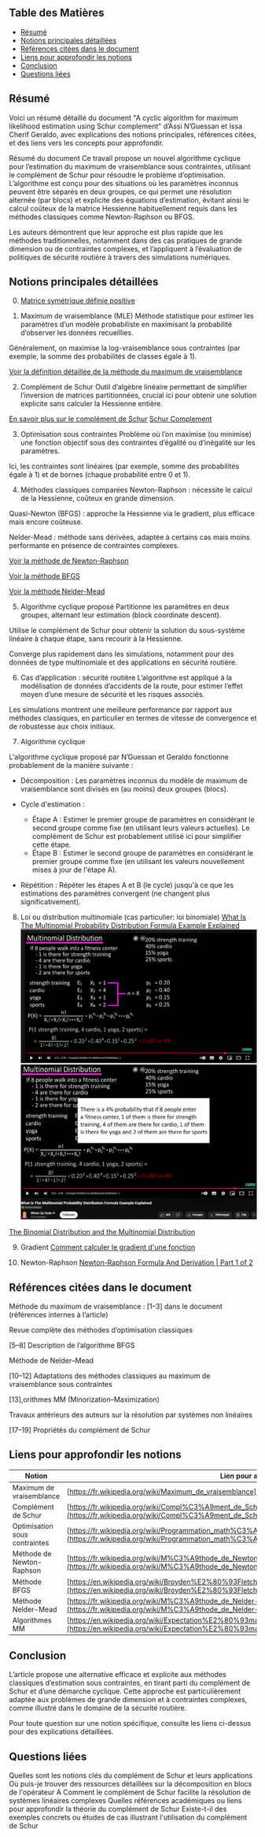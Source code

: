 ## Table des Matières
* [Résumé](#résumé)
* [Notions principales détaillées](#notions-principales-détaillées)
* [Références citées dans le document](#références-citées-dans-le-document)
* [Liens pour approfondir les notions](#liens-pour-approfondir-les-notions)
* [Conclusion](#conclusion)
* [Questions liées](#questions-liées)

## Résumé
Voici un résumé détaillé du document "A cyclic algorithm for maximum likelihood estimation using Schur complement" d’Assi N’Guessan et Issa Cherif Geraldo, avec explications des notions principales, références citées, et des liens vers les concepts pour approfondir.

Résumé du document
Ce travail propose un nouvel algorithme cyclique pour l’estimation du maximum de vraisemblance sous contraintes, utilisant le complément de Schur pour résoudre le problème d’optimisation. L’algorithme est conçu pour des situations où les paramètres inconnus peuvent être séparés en deux groupes, ce qui permet une résolution alternée (par blocs) et explicite des équations d’estimation, évitant ainsi le calcul coûteux de la matrice Hessienne habituellement requis dans les méthodes classiques comme Newton-Raphson ou BFGS.

Les auteurs démontrent que leur approche est plus rapide que les méthodes traditionnelles, notamment dans des cas pratiques de grande dimension ou de contraintes complexes, et l’appliquent à l’évaluation de politiques de sécurité routière à travers des simulations numériques.

## Notions principales détaillées
0. [Matrice symétrique définie positive](https://fr.wikipedia.org/wiki/Matrice_d%C3%A9finie_positive)

1. Maximum de vraisemblance (MLE)
Méthode statistique pour estimer les paramètres d’un modèle probabiliste en maximisant la probabilité d’observer les données recueillies.

Généralement, on maximise la log-vraisemblance sous contraintes (par exemple, la somme des probabilités de classes égale à 1).

[Voir la définition détaillée de la méthode du maximum de vraisemblance](https://fr.wikipedia.org/wiki/Maximum_de_vraisemblance)

2. Complément de Schur
Outil d’algèbre linéaire permettant de simplifier l’inversion de matrices partitionnées, crucial ici pour obtenir une solution explicite sans calculer la Hessienne entière.

[En savoir plus sur le complément de Schur](https://fr.wikipedia.org/wiki/Compl%C3%A9ment_de_Schur)
[Schur Complement](https://www.youtube.com/watch?v=3d_-klrMZLw&t=19s)

3. Optimisation sous contraintes
Problème où l’on maximise (ou minimise) une fonction objectif sous des contraintes d’égalité ou d’inégalité sur les paramètres.

Ici, les contraintes sont linéaires (par exemple, somme des probabilités égale à 1) et de bornes (chaque probabilité entre 0 et 1).

4. Méthodes classiques comparées
Newton-Raphson : nécessite le calcul de la Hessienne, coûteux en grande dimension.

Quasi-Newton (BFGS) : approche la Hessienne via le gradient, plus efficace mais encore coûteuse.

Nelder-Mead : méthode sans dérivées, adaptée à certains cas mais moins performante en présence de contraintes complexes.

[Voir la méthode de Newton-Raphson](https://fr.wikipedia.org/wiki/M%C3%A9thode_de_Newton)

[Voir la méthode BFGS](https://en.wikipedia.org/wiki/Broyden%E2%80%93Fletcher%E2%80%93Goldfarb%E2%80%93Shanno_algorithm)

[Voir la méthode Nelder-Mead](https://fr.wikipedia.org/wiki/M%C3%A9thode_de_Nelder-Mead)

5. Algorithme cyclique proposé
Partitionne les paramètres en deux groupes, alternant leur estimation (block coordinate descent).

Utilise le complément de Schur pour obtenir la solution du sous-système linéaire à chaque étape, sans recourir à la Hessienne.

Converge plus rapidement dans les simulations, notamment pour des données de type multinomiale et des applications en sécurité routière.

6. Cas d’application : sécurité routière
L’algorithme est appliqué à la modélisation de données d’accidents de la route, pour estimer l’effet moyen d’une mesure de sécurité et les risques associés.

Les simulations montrent une meilleure performance par rapport aux méthodes classiques, en particulier en termes de vitesse de convergence et de robustesse aux choix initiaux.

7. Algorithme cyclique

L'algorithme cyclique proposé par N’Guessan et Geraldo fonctionne probablement de la manière suivante :

- Décomposition : Les paramètres inconnus du modèle de maximum de vraisemblance sont divisés en (au moins) deux groupes (blocs).

- Cycle d'estimation :

    * Étape A : Estimer le premier groupe de paramètres en considérant le second groupe comme fixe (en utilisant leurs valeurs actuelles). Le complément de Schur est probablement utilisé ici pour simplifier cette étape.
    * Étape B : Estimer le second groupe de paramètres en considérant le premier groupe comme fixe (en utilisant les valeurs nouvellement mises à jour de l'étape A).

- Répétition : Répéter les étapes A et B (le cycle) jusqu'à ce que les estimations des paramètres convergent (ne changent plus significativement).

8. Loi ou distribution multinomiale (cas particulier: loi binomiale)
[What Is The Multinomial Probability Distribution Formula Example Explained](https://www.youtube.com/watch?v=BZxCIkSkMgo)
![inlustration1](lawmutinominal.png)
![inlustration2](conclusion.png)

[The Binomial Distribution and the Multinomial Distribution](https://www.youtube.com/watch?v=UXB9eeMZfwo)

9. Gradient
[Comment calculer le gradient d'une fonction](https://www.youtube.com/watch?v=JiM2iR8gN4M)

10. Newton-Raphson
[Newton-Raphson Formula And Derivation | Part 1 of 2](https://www.youtube.com/watch?v=YSl37OYMLFw)

## Références citées dans le document
 Méthode du maximum de vraisemblance : [1–3] dans le document (références internes à l’article)

 Revue complète des méthodes d’optimisation classiques

[5–8] Description de l’algorithme BFGS

 Méthode de Nelder–Mead

[10–12] Adaptations des méthodes classiques au maximum de vraisemblance sous contraintes

[13],orithmes MM (Minorization–Maximization)

Travaux antérieurs des auteurs sur la résolution par systèmes non linéaires

[17–19] Propriétés du complément de Schur

## Liens pour approfondir les notions
| Notion                     | Lien pour approfondir                                                                                                |
|----------------------------|----------------------------------------------------------------------------------------------------------------------|
| Maximum de vraisemblance   | [https://fr.wikipedia.org/wiki/Maximum_de_vraisemblance](https://fr.wikipedia.org/wiki/Maximum_de_vraisemblance)     |
| Complément de Schur        | [https://fr.wikipedia.org/wiki/Compl%C3%A9ment_de_Schur](https://fr.wikipedia.org/wiki/Compl%C3%A9ment_de_Schur)       |
| Optimisation sous contraintes | [https://fr.wikipedia.org/wiki/Programmation_math%C3%A9matique](https://fr.wikipedia.org/wiki/Programmation_math%C3%A9matique) |
| Méthode de Newton-Raphson  | [https://fr.wikipedia.org/wiki/M%C3%A9thode_de_Newton](https://fr.wikipedia.org/wiki/M%C3%A9thode_de_Newton)           |
| Méthode BFGS               | [https://en.wikipedia.org/wiki/Broyden%E2%80%93Fletcher%E2%80%93Goldfarb%E2%80%93Shanno_algorithm](https://en.wikipedia.org/wiki/Broyden%E2%80%93Fletcher%E2%80%93Goldfarb%E2%80%93Shanno_algorithm) |
| Méthode Nelder-Mead        | [https://fr.wikipedia.org/wiki/M%C3%A9thode_de_Nelder-Mead](https://fr.wikipedia.org/wiki/M%C3%A9thode_de_Nelder-Mead)   |
| Algorithmes MM             | [https://en.wikipedia.org/wiki/Expectation%E2%80%93maximization_algorithm#Relation_to_MM_algorithms](https://en.wikipedia.org/wiki/Expectation%E2%80%93maximization_algorithm#Relation_to_MM_algorithms) |

## Conclusion
L’article propose une alternative efficace et explicite aux méthodes classiques d’estimation sous contraintes, en tirant parti du complément de Schur et d’une démarche cyclique. Cette approche est particulièrement adaptée aux problèmes de grande dimension et à contraintes complexes, comme illustré dans le domaine de la sécurité routière.

Pour toute question sur une notion spécifique, consulte les liens ci-dessus pour des explications détaillées.

## Questions liées
Quelles sont les notions clés du complément de Schur et leurs applications
Où puis-je trouver des ressources détaillées sur la décomposition en blocs de l'opérateur A
Comment le complément de Schur facilite la résolution de systèmes linéaires complexes
Quelles références académiques ou liens pour approfondir la théorie du complément de Schur
Existe-t-il des exemples concrets ou études de cas illustrant l'utilisation du complément de Schur